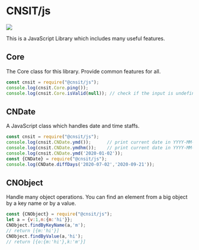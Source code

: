 # CNSIT/js
![](https://github.com/cnsit/js/workflows/CI-UnitTest/badge.svg)

This is a JavaScript Library which includes many useful features.
## Core
The Core class for this library. Provide common features for all.
```javascript
const cnsit = require("@cnsit/js");
console.log(cnsit.Core.ping());
console.log(cnsit.Core.isValid(null)); // check if the input is undefined or null
```

## CNDate
A JavaScript class which handles date and time staffs.
```javascript
const cnsit = require("@cnsit/js");
console.log(cnsit.CNDate.ymd());      // print current date in YYYY-MM-DD format
console.log(cnsit.CNDate.ymdhm());    // print current date in YYYY-MM-DD HH:mm format
console.log(cnsit.CNDate.ymd('2020-01-02'));
const {CNDate} = require("@cnsit/js");
console.log(CNDate.diffDays('2020-07-02','2020-09-21'));
```

## CNObject
Handle many object operations. You can find an element from a big object by a key name or by a value.
```javascript
const {CNObject} = require("@cnsit/js");
let a = {v:1,n:{m:'hi'}};
CNObject.findByKeyName(a,'m');
// return [{m:'hi'}]
CNObject.findByValue(a,'hi');
// return [{o:{m:'hi'},k:'m'}]
```

